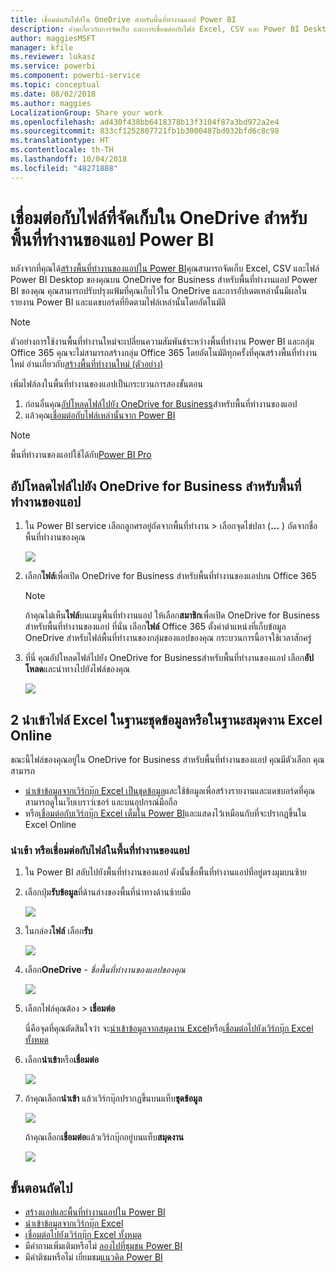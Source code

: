 ```yaml
---
title: เชื่อมต่อกับไฟล์ใน OneDrive สำหรับพื้นที่ทำงานแอป Power BI
description: อ่านเกี่ยวกับการจัดเก็บ และการเชื่อมต่อกับไฟล์ Excel, CSV และ Power BI Desktop บน OneDrive สำหรับพื้นที่ทำงานของแอป Power BI
author: maggiesMSFT
manager: kfile
ms.reviewer: lukasz
ms.service: powerbi
ms.component: powerbi-service
ms.topic: conceptual
ms.date: 08/02/2018
ms.author: maggies
LocalizationGroup: Share your work
ms.openlocfilehash: ad430f438bb6418378b13f3104f87a3bd972a2e4
ms.sourcegitcommit: 833cf1252807721fb1b3000487bd032bfd6c8c98
ms.translationtype: HT
ms.contentlocale: th-TH
ms.lasthandoff: 10/04/2018
ms.locfileid: "48271888"
---
```

# <a name="connect-to-files-stored-in-onedrive-for-your-power-bi-app-workspace"></a>เชื่อมต่อกับไฟล์ที่จัดเก็บใน OneDrive สำหรับพื้นที่ทำงานของแอป Power BI
หลังจากที่คุณได้[สร้างพื้นที่ทำงานของแอปใน Power BI](consumer/end-user-create-apps.md)คุณสามารถจัดเก็บ Excel, CSV และไฟล์ Power BI Desktop ของคุณบน OneDrive for Business สำหรับพื้นที่ทำงานแอป Power BI ของคุณ คุณสามารถปรับปรุงแฟ้มที่คุณเก็บไว้ใน OneDrive และการอัปเดตเหล่านั้นมีผลในรายงาน Power BI และแดชบอร์ดที่ยึดตามไฟล์เหล่านั้นโดยอัตโนมัติ 

> [!NOTE]
> ตัวอย่างการใช้งานพื้นที่ทำงานใหม่จะเปลี่ยนความสัมพันธ์ระหว่างพื้นที่ทำงาน Power BI และกลุ่ม Office 365 คุณจะไม่สามารถสร้างกลุ่ม Office 365 โดยอัตโนมัติทุกครั้งที่คุณสร้างพื้นที่ทำงานใหม่ อ่านเกี่ยวกับ[สร้างพื้นที่ทำงานใหม่ (ตัวอย่าง)](service-create-the-new-workspaces.md)

เพิ่มไฟล์ลงในพื้นที่ทำงานของแอปเป็นกระบวนการสองขั้นตอน 

1. ก่อนอื่นคุณ[อัปโหลดไฟล์ไปยัง OneDrive for Business](service-connect-to-files-in-app-workspace-onedrive-for-business.md#1-upload-files-to-the-onedrive-for-business-for-your-app-workspace)สำหรับพื้นที่ทำงานของแอป
2. แล้วคุณ[เชื่อมต่อกับไฟล์เหล่านั้นจาก Power BI](service-connect-to-files-in-app-workspace-onedrive-for-business.md#2-import-excel-files-as-datasets-or-as-excel-online-workbooks)

> [!NOTE]
> พื้นที่ทำงานของแอปใช้ได้กับ[Power BI Pro](service-features-license-type.md)
> 
> 

## <a name="1-upload-files-to-the-onedrive-for-business-for-your-app-workspace"></a>อัปโหลดไฟล์ไปยัง OneDrive for Business สำหรับพื้นที่ทำงานของแอป
1. ใน Power BI service เลือกลูกศรอยู่ถัดจากพื้นที่ทำงาน > เลือกจุดไข่ปลา (**...** ) ถัดจากชื่อพื้นที่ทำงานของคุณ 
   
   ![](media/service-connect-to-files-in-app-workspace-onedrive-for-business/power-bi-app-ellipsis.png)
2. เลือก**ไฟล์**เพื่อเปิด OneDrive for Business สำหรับพื้นที่ทำงานของแอปบน Office 365
   
   > [!NOTE]
   > ถ้าคุณไม่เห็น**ไฟล์**บนเมนูพื้นที่ทำงานแอป ให้เลือก**สมาชิก**เพื่อเปิด OneDrive for Business สำหรับพื้นที่ทำงานของแอป ที่นั่น เลือก**ไฟล์** Office 365 ตั้งค่าตำแหน่งที่เก็บข้อมูล OneDrive สำหรับไฟล์พื้นที่ทำงานของกลุ่มของแอปของคุณ กระบวนการนี้อาจใช้เวลาสักครู่ 
   > 
   > 
3. ที่นี่ คุณอัปโหลดไฟล์ไปยัง OneDrive for Businessสำหรับพื้นที่ทำงานของแอป เลือก**อัปโหลด**และนำทางไปยังไฟล์ของคุณ
   
   ![](media/service-connect-to-files-in-app-workspace-onedrive-for-business/pbi_grpfilesonedrive.png)

## <a name="2-import-excel-files-as-datasets-or-as-excel-online-workbooks"></a>2 นำเข้าไฟล์ Excel ในฐานะชุดข้อมูลหรือในฐานะสมุดงาน Excel Online
ขณะนี้ไฟล์ของคุณอยู่ใน OneDrive for Business สำหรับพื้นที่ทำงานของแอป คุณมีตัวเลือก คุณสามารถ 

* [นำเข้าข้อมูลจากเวิร์กบุ๊ก Excel เป็นชุดข้อมูล](service-get-data-from-files.md)และใช้ข้อมูลเพื่อสร้างรายงานและแดชบอร์ดที่คุณสามารถดูในเว็บเบราว์เซอร์ และบนอุปกรณ์มือถือ
* หรือ[เชื่อมต่อกับเวิร์กบุ๊ก Excel เต็มใน Power BI](service-excel-workbook-files.md)และแสดงไว้เหมือนกับที่จะปรากฏขึ้นใน Excel Online

### <a name="import-or-connect-to-the-files-in-your-app-workspace"></a>นำเข้า หรือเชื่อมต่อกับไฟล์ในพื้นที่ทำงานของแอป
1. ใน Power BI สลับไปยังพื้นที่ทำงานของแอป ดังนั้นชื่อพื้นที่ทำงานแอปที่อยู่ตรงมุมบนซ้าย 
2. เลือกปุ่ม**รับข้อมูล**ที่ด้านล่างของพื้นที่นำทางด้านซ้ายมือ 
   
   ![](media/service-connect-to-files-in-app-workspace-onedrive-for-business/power-bi-app-get-data-button.png)
3. ในกล่อง**ไฟล์** เลือก**รับ**
   
   ![](media/service-connect-to-files-in-app-workspace-onedrive-for-business/pbi_getfiles.png)
4. เลือก**OneDrive** - *ชื่อพื้นที่ทำงานของแอปของคุณ*
   
    ![](media/service-connect-to-files-in-app-workspace-onedrive-for-business/pbi_grp_one_drive_shrpt.png)
5. เลือกไฟล์คุณต้อง > **เชื่อมต่อ**
   
    นี่คือจุดที่คุณตัดสินใจว่า จะ[นำเข้าข้อมูลจากสมุดงาน Excel](service-get-data-from-files.md)หรือ[เชื่อมต่อไปยังเวิร์กบุ๊ก Excel ทั้งหมด](service-excel-workbook-files.md)
6. เลือก**นำเข้า**หรือ**เชื่อมต่อ**
   
    ![](media/service-connect-to-files-in-app-workspace-onedrive-for-business/pbi_importexceldataorwholecrop.png)
7. ถ้าคุณเลือก**นำเข้า** แล้วเวิร์กบุ๊กปรากฏขึ้นบนแท็บ**ชุดข้อมูล** 
   
    ![](media/service-connect-to-files-in-app-workspace-onedrive-for-business/power-bi-app-excel-file-import.png)
   
    ถ้าคุณเลือก**เชื่อมต่อ**แล้วเวิร์กบุ๊กอยู่บนแท็บ**สมุดงาน**
   
    ![](media/service-connect-to-files-in-app-workspace-onedrive-for-business/power-bi-app-excel-file-connect.png)

## <a name="next-steps"></a>ขั้นตอนถัดไป
* [สร้างแอปและพื้นที่ทำงานแอปใน Power BI](consumer/end-user-create-apps.md)
* [นำเข้าข้อมูลจากเวิร์กบุ๊ก Excel](service-get-data-from-files.md)
* [เชื่อมต่อไปยังเวิร์กบุ๊ก Excel ทั้งหมด](service-excel-workbook-files.md)
* มีคำถามเพิ่มเติมหรือไม่ [ลองไปที่ชุมชน Power BI](http://community.powerbi.com/)
* มีคำติชมหรือไม่ เยี่ยมชม[แนวคิด Power BI](https://ideas.powerbi.com/forums/265200-power-bi)

